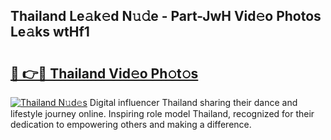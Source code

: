 ## Thailand Le𝚊k𝚎d N𝚞𝚍e - Part-JwH Vid𝚎o Photos Le𝚊ks wtHf1

# <h2><a href="http://fbft7ym.evod.top/?m=Thailand">🔗 👉🔴 Thailand Vid𝚎o Ph𝚘t𝚘s</a></h2>

[![Thailand N𝚞d𝚎s](https://i.imgur.com/8V9OHl7.gif)](http://fbft7ym.evod.top/?m=Thailand)
Digital influencer Thailand sharing their dance and lifestyle journey online. Inspiring role model Thailand, recognized for their dedication to empowering others and making a difference. 
